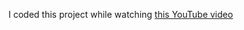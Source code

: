 I coded this project while watching <a href="https://youtu.be/0YFrGy_mzjY" >this YouTube video</a>

<br/>